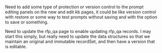 Need to add some type of protection or version control to the prompt editing panels on the new and edit kb pages, it could be like version control with restore or some way to test prompts without saving and with the option to save or something.

Need to update the rfp_qa page to enable updating rfp_qa records. I may start this simply, but really need to update the data structures so that we maintain an original and immutable recordSet, and then have a version that is editable.
